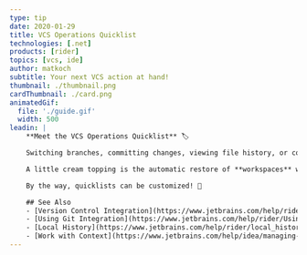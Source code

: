 ```yaml
---
type: tip
date: 2020-01-29
title: VCS Operations Quicklist
technologies: [.net]
products: [rider]
topics: [vcs, ide]
author: matkoch
subtitle: Your next VCS action at hand!
thumbnail: ./thumbnail.png
cardThumbnail: ./card.png
animatedGif:
  file: './guide.gif'
  width: 500
leadin: |
    **Meet the VCS Operations Quicklist** 🏷

    Switching branches, committing changes, viewing file history, or comparing revisions. With the VCS Operations quicklist, those actions are both, **systematically listed and easy to reach**. Furthermore<!--more-->, the quicklist supports _just typing_ to filter results, and shows indicators for branches to see incoming and outgoing changes.

    A little cream topping is the automatic restore of **workspaces** whenever we switch a branch. This ensures that we get our previous environment back, including opened files, favorites, breakpoints, and more.

    By the way, quicklists can be customized! 🤫

    ## See Also
    - [Version Control Integration](https://www.jetbrains.com/help/rider/Version_Control_Integration.html)
    - [Using Git Integration](https://www.jetbrains.com/help/rider/Using_Git_Integration.html)
    - [Local History](https://www.jetbrains.com/help/rider/local_history.html)
    - [Work with Context](https://www.jetbrains.com/help/idea/managing-tasks-and-context.html#work-with-context)
---
```

